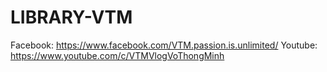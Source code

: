 # LIBRARY-VTM
Facebook: https://www.facebook.com/VTM.passion.is.unlimited/
Youtube: https://www.youtube.com/c/VTMVlogVoThongMinh
